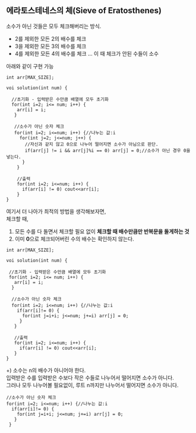 ## 에라토스테네스의 체(Sieve of Eratosthenes)
소수가 아닌 것들은 모두 체크해버리는 방식.  

- 2를 제외한 모든 2의 배수를 체크
- 3을 제외한 모든 3의 배수를 체크
- 4를 제외한 모든 4의 배수를 체크
...
 이 때 체크가 안된 수들이 소수  
 
 아래와 같이 구현 가능  
 ```
 int arr[MAX_SIZE];
 
 voi solution(int num) {
 
   //초기화 - 입력받은 수만큼 배열에 모두 초기화
   for(int i=2; i<= num; i++) {
     arr[i] = i;
    }
    
    //소수가 아닌 숫자 체크
    for(int i=2; i<=num; i++) {//나누는 값:i
      for(int j=2; j<=num; j++) {
        //자신과 같지 않고 0으로 나누어 떨어지면 소수가 아님으로 판단.
        if(arr[j] != i && arr[j]%i == 0) arr[j] = 0;//소수가 아닌 경우 0을 넣는다.
       }
     }
     
     //출력
     for(int i=2; i<=num; i++) {
       if(arr[i] != 0) cout<<arr[i];
     }
 }
 ```
 
 여기서 더 나아가 최적의 방법을 생각해보자면,  
 체크할 때,  
 1. 모든 수를 다 돌면서 체크할 필요 없이 **체크할 때 배수만큼만 반복문을 돌게하는 것**  
 2. 이미 **0**으로 체크되어버린 수의 배수는 확인하지 않는다.  
  ```
 int arr[MAX_SIZE];
 
 voi solution(int num) {
 
   //초기화 - 입력받은 수만큼 배열에 모두 초기화
   for(int i=2; i<= num; i++) {
     arr[i] = i;
    }
    
    //소수가 아닌 숫자 체크
    for(int i=2; i<=num; i++) {//나누는 값:i
      if(arr[i]!= 0) {
        for(int j=i+i; j<=num; j+=i) arr[j] = 0;
       }
     }
     
     //출력
     for(int i=2; i<=num; i++) {
       if(arr[i] != 0) cout<<arr[i];
     }
 }
 ```
 
 +) 소수는 n의 배수가 아니어야 한다.  
 입력받은 수를 입력받은 수보다 작은 수들로 나누어서 떨어지면 소수가 아니다.  
 그러나 모두 나누어볼 필요없이, 루트 n까지만 나누어서 떨어지면 소수가 아니다.  
 ```
 //소수가 아닌 숫자 체크
 for(int i=2; i<=num; i++) {//나누는 값:i
   if(arr[i]!= 0) {
     for(int j=i+i; j<=num; j+=i) arr[j] = 0;
    }
  }
 ```
 
